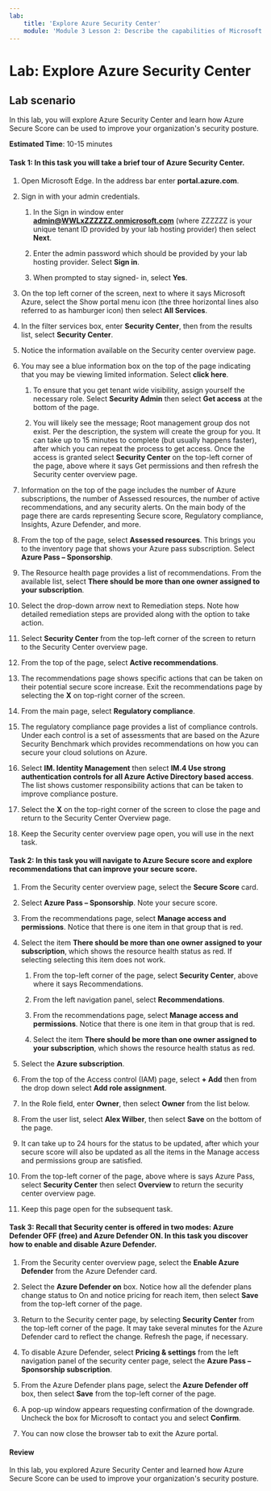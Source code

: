 ```yaml
---
lab:
    title: 'Explore Azure Security Center'
    module: 'Module 3 Lesson 2: Describe the capabilities of Microsoft security solutions: Describe security management capabilities of Azure'
---
```



# Lab: Explore Azure Security Center 

## Lab scenario
In this lab, you will explore Azure Security Center and learn how Azure Secure Score can be used to improve your organization's security posture.

  

**Estimated Time**: 10-15 minutes

#### Task 1: In this task you will take a brief tour of Azure Security Center.
1.	Open Microsoft Edge. In the address bar enter **portal.azure.com**.

1. Sign in with your admin credentials.
    1. In the Sign in window enter **admin@WWLxZZZZZZ.onmicrosoft.com** (where ZZZZZZ is your unique tenant ID provided by your lab hosting provider) then select **Next**.
    
    1. Enter the admin password which should be provided by your lab hosting provider. Select **Sign in**.
    1. When prompted to stay signed- in, select **Yes**.

1. On the top left corner of the screen, next to where it says Microsoft Azure, select the Show portal menu icon (the three horizontal lines also referred to as hamburger icon) then select **All Services**.  
1. In the filter services box, enter **Security Center**, then from the results list, select **Security Center**.
1. Notice the information available on the Security center overview page.  
1. You may see a blue information box on the top of the page indicating that you may be viewing limited information.  Select **click here**.
    1. To ensure that you get tenant wide visibility, assign yourself the necessary role.  Select **Security Admin** then select **Get access** at the bottom of the page.
   
     1. You will likely see the message; Root management group dos not exist.  Per the description, the system will create the group for you.  It can take up to 15 minutes to complete (but usually happens faster), after which you can repeat the process to get access.  Once the access is granted select **Security Center** on the top-left corner of the page, above where it says Get permissions and then refresh the Security center overview page.
1. Information on the top of the page includes the number of Azure subscriptions, the number of Assessed resources, the number of active recommendations, and any security alerts.  On the main body of the page there are cards representing Secure score, Regulatory compliance, Insights, Azure Defender, and more.  
1. From the top of the page, select **Assessed resources**.  This brings you to the inventory page that shows your Azure pass subscription.  Select **Azure Pass – Sponsorship**.
1. The Resource health page provides a list of recommendations.  From the available list, select **There should be more than one owner assigned to your subscription**. 
1. Select the drop-down arrow next to Remediation steps. Note how detailed remediation steps are provided along with the option to take action.  
1. Select **Security Center** from the top-left corner of the screen to return to the Security Center overview page.
1. From the top of the page, select **Active recommendations**.  
1. The recommendations page shows specific actions that can be taken on their potential secure score increase.  Exit the recommendations page by selecting the **X** on top-right corner of the screen.
1. From the main page, select **Regulatory compliance**.
1. The regulatory compliance page provides a list of compliance controls.  Under each control is a set of assessments that are based on the Azure Security Benchmark which provides recommendations on how you can secure your cloud solutions on Azure.
1. Select **IM. Identity Management** then select **IM.4 Use strong authentication controls for all Azure Active Directory based access**.  The list shows customer responsibility actions that can be taken to improve compliance posture.
1. Select the **X** on the top-right corner of the screen to close the page and return to the Security Center Overview page. 
1. Keep the Security center overview page open, you will use in the next task.


#### Task 2: In this task you will navigate to Azure Secure score and explore recommendations that can improve your secure score. 

1. From the Security center overview page, select the **Secure Score** card.

2. Select **Azure Pass – Sponsorship**.  Note your secure score.
3. From the recommendations page, select **Manage access and permissions**. Notice that there is one item in that group that is red.
4. Select the item **There should be more than one owner assigned to your subscription**, which shows the resource health status as red. If selecting selecting this item does not work.
    1. From the top-left corner of the page, select **Security Center**, above where it says Recommendations.
    
    1. From the left navigation panel, select **Recommendations**.
    1. From the recommendations page, select **Manage access and permissions**. Notice that there is one item in that group that is red.
    1. Select the item **There should be more than one owner assigned to your subscription**, which shows the resource health status as red. 
5. Select the **Azure subscription**.
6. From the top of the Access control (IAM) page, select **+ Add** then from the drop down select **Add role assignment**.
7. In the Role field, enter **Owner**, then select **Owner** from the list below.
8. From the user list, select **Alex Wilber**, then select **Save** on the bottom of the page.
9. It can take up to 24 hours for the status to be updated, after which your secure score will also be updated as all the items in the Manage access and permissions group are satisfied.
10. From the top-left corner of the page, above where is says Azure Pass, select **Security Center** then select **Overview** to return the security center overview page.
11. Keep this page open for the subsequent task.


#### Task 3:  Recall that Security center is offered in two modes: Azure Defender OFF (free) and Azure Defender ON. In this task you discover how to enable and disable Azure Defender.

1.	From the Security center overview page, select the **Enable Azure Defender** from the Azure Defender card.

2.	Select the **Azure Defender on** box.  Notice how all the defender plans change status to On and notice pricing for reach item, then select **Save** from the top-left corner of the page.
3.	Return to the Security center page, by selecting **Security Center** from the top-left corner of the page.   It may take several minutes for the Azure Defender card to reflect the change.  Refresh the page, if necessary.
4.	To disable Azure Defender, select **Pricing & settings** from the left navigation panel of the security center page, select the **Azure Pass – Sponsorship subscription**.
5.	From the Azure Defender plans page, select the **Azure Defender off** box, then select **Save** from the top-left corner of the page.
6.	A pop-up window appears requesting confirmation of the downgrade.  Uncheck the box for Microsoft to contact you and select **Confirm**.
7.	You can now close the browser tab to exit the Azure portal.


#### Review
In this lab, you explored Azure Security Center and learned how Azure Secure Score can be used to improve your organization's security posture.
